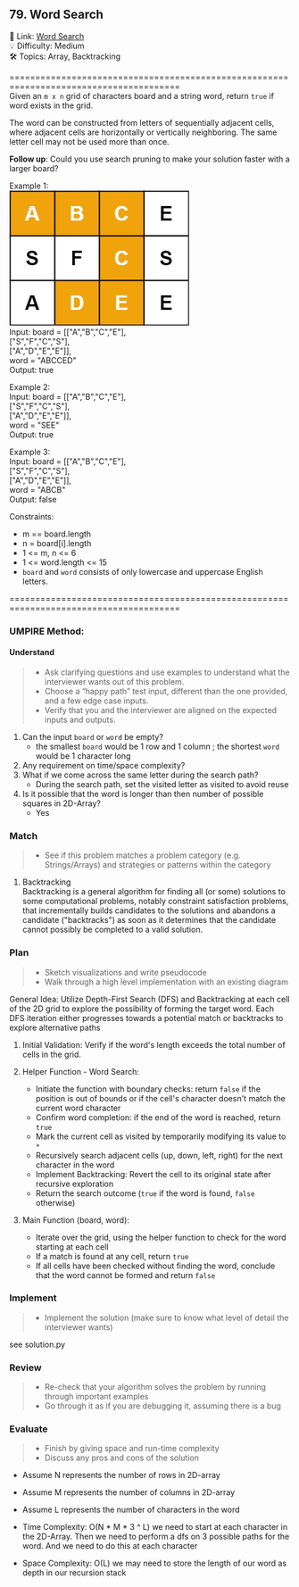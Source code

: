 ## 79. Word Search
🔗  Link: [Word Search](https://leetcode.com/problems/word-search/description/)<br>
💡 Difficulty: Medium<br>
🛠️ Topics: Array, Backtracking<br>

=======================================================================================<br>
Given an `m x n` grid of characters board and a string word, return `true` if word exists in the grid.<br>

The word can be constructed from letters of sequentially adjacent cells, where adjacent cells are horizontally or vertically neighboring. The same letter cell may not be used more than once.<br>

**Follow up**: Could you use search pruning to make your solution faster with a larger board?


Example 1:<br>
![image1](image.png)<br>
Input: board = [["A","B","C","E"],<br>
                ["S","F","C","S"],<br>
                ["A","D","E","E"]],<br> 
                word = "ABCCED"<br>
Output: true<br>

Example 2:<br>
Input: board = [["A","B","C","E"],<br>
                ["S","F","C","S"],<br>
                ["A","D","E","E"]],<br>
                word = "SEE"<br>
Output: true<br>

Example 3:<br>
Input: board = [["A","B","C","E"],<br>
                ["S","F","C","S"],<br>
                ["A","D","E","E"]],<br>
                word = "ABCB"<br>
Output: false<br>


Constraints:<br>
- m == board.length
- n = board[i].length
- 1 <= m, n <= 6
- 1 <= word.length <= 15
- `board` and `word` consists of only lowercase and uppercase English letters.

=======================================================================================<br>
### UMPIRE Method:
#### Understand

> - Ask clarifying questions and use examples to understand what the interviewer wants out of this problem.
> - Choose a “happy path” test input, different than the one provided, and a few edge case inputs. 
> - Verify that you and the interviewer are aligned on the expected inputs and outputs.
1. Can the input `board` or `word` be empty? 
    - the smallest `board` would be 1 row and 1 column ; the shortest `word` would be 1 character long
2. Any requirement on time/space complexity?
3. What if we come across the same letter during the search path?
    - During the search path, set the visited letter as visited to avoid reuse
4. Is it possible that the word is longer than then number of possible squares in 2D-Array?
    - Yes


### Match
> - See if this problem matches a problem category (e.g. Strings/Arrays) and strategies or patterns within the category


1. Backtracking <br>
Backtracking is a general algorithm for finding all (or some) solutions to some computational problems, notably constraint satisfaction problems, that incrementally builds candidates to the solutions and abandons a candidate ("backtracks") as soon as it determines that the candidate cannot possibly be completed to a valid solution.


### Plan
> - Sketch visualizations and write pseudocode
> - Walk through a high level implementation with an existing diagram

General Idea: Utilize Depth-First Search (DFS) and Backtracking at each cell of the 2D grid to explore the possibility of forming the target word. Each DFS iteration either progresses towards a potential match or backtracks to explore alternative paths

1) Initial Validation:
Verify if the word's length exceeds the total number of cells in the grid.

2) Helper Function - Word Search:
    - Initiate the function with boundary checks: return `false` if the position is out of bounds or if the cell's character doesn't match the current word character
    - Confirm word completion: if the end of the word is reached, return `true`
    - Mark the current cell as visited by temporarily modifying its value to `*`
    - Recursively search adjacent cells (up, down, left, right) for the next character in the word
    - Implement Backtracking: Revert the cell to its original state after recursive exploration
    - Return the search outcome (`true` if the word is found, `false` otherwise)

3) Main Function (board, word):
    - Iterate over the grid, using the helper function to check for the word starting at each cell
    - If a match is found at any cell, return `true`
    - If all cells have been checked without finding the word, conclude that the word cannot be formed and return `false`




### Implement
> - Implement the solution (make sure to know what level of detail the interviewer wants)

see solution.py

### Review
> - Re-check that your algorithm solves the problem by running through important examples
> - Go through it as if you are debugging it, assuming there is a bug
### Evaluate
> - Finish by giving space and run-time complexity
> - Discuss any pros and cons of the solution

- Assume N represents the number of rows in 2D-array 
- Assume M represents the number of columns in 2D-array
- Assume L represents the number of characters in the word

- Time Complexity: O(N * M * 3 ^ L) we need to start at each character in the 2D-Array. Then we need to perform a dfs on 3 possible paths for the word. And we need to do this at each character
- Space Complexity: O(L) we may need to store the length of our word as depth in our recursion stack